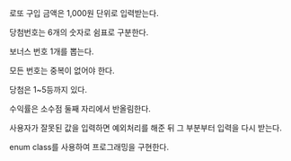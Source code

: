 로또 구입 금액은 1,000원 단위로 입력받는다.

당첨번호는 6개의 숫자로 쉼표로 구분한다.

보너스 번호 1개를 뽑는다.

모든 번호는 중복이 없어야 한다.

당첨은 1~5등까지 있다.

수익률은 소수점 둘째 자리에서 반올림한다.

사용자가 잘못된 값을 입력하면 예외처리를 해준 뒤 그 부분부터 입력을 다시 받는다.

enum class를 사용하여 프로그래밍을 구현한다.